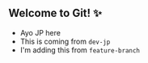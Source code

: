 ## Welcome to Git! ✨

- Ayo JP here
- This is coming from `dev-jp`
- I'm adding this from `feature-branch`

